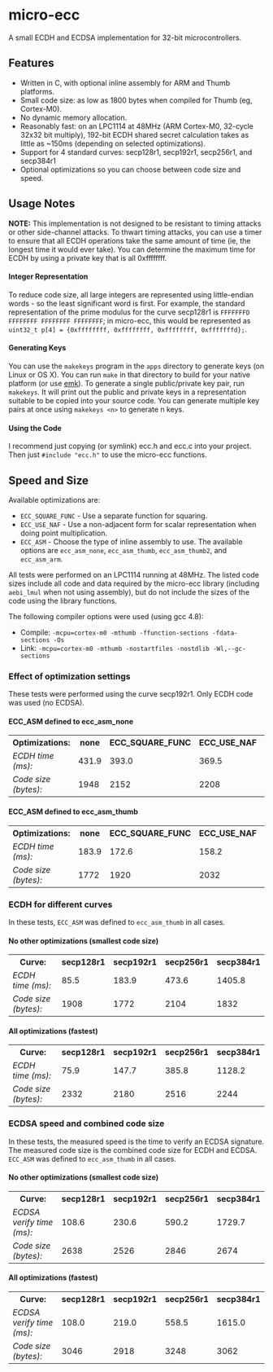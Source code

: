 micro-ecc
==========

A small ECDH and ECDSA implementation for 32-bit microcontrollers.

Features
--------

 * Written in C, with optional inline assembly for ARM and Thumb platforms.
 * Small code size: as low as 1800 bytes when compiled for Thumb (eg, Cortex-M0).
 * No dynamic memory allocation.
 * Reasonably fast: on an LPC1114 at 48MHz (ARM Cortex-M0, 32-cycle 32x32 bit multiply), 192-bit ECDH shared secret calculation takes as little as ~150ms (depending on selected optimizations).
 * Support for 4 standard curves: secp128r1, secp192r1, secp256r1, and secp384r1
 * Optional optimizations so you can choose between code size and speed.

Usage Notes
-----------

**NOTE:** This implementation is not designed to be resistant to timing attacks or other side-channel attacks. To thwart timing attacks, you can use a timer to ensure that all ECDH operations take the same amount of time (ie, the longest time it would ever take). You can determine the maximum time for ECDH by using a private key that is all 0xffffffff.

#### Integer Representation ####

To reduce code size, all large integers are represented using little-endian words - so the least significant word is first. For example, the standard representation of the prime modulus for the curve secp128r1 is `FFFFFFFD FFFFFFFF FFFFFFFF FFFFFFFF`; in micro-ecc, this would be represented as `uint32_t p[4] = {0xffffffff, 0xffffffff, 0xffffffff, 0xfffffffd};`.

#### Generating Keys ####

You can use the `makekeys` program in the `apps` directory to generate keys (on Linux or OS X). You can run `make` in that directory to build for your native platform (or use [emk](http://kmackay.ca/emk)). To generate a single public/private key pair, run `makekeys`. It will print out the public and private keys in a representation suitable to be copied into your source code. You can generate multiple key pairs at once using `makekeys <n>` to generate n keys.

#### Using the Code ####

I recommend just copying (or symlink) ecc.h and ecc.c into your project. Then just `#include "ecc.h"` to use the micro-ecc functions.

Speed and Size
--------------

Available optimizations are:
 * `ECC_SQUARE_FUNC` - Use a separate function for squaring.
 * `ECC_USE_NAF` - Use a non-adjacent form for scalar representation when doing point multiplication.
 * `ECC_ASM` - Choose the type of inline assembly to use. The available options are `ecc_asm_none`, `ecc_asm_thumb`, `ecc_asm_thumb2`, and `ecc_asm_arm`.

All tests were performed on an LPC1114 running at 48MHz. The listed code sizes include all code and data required by the micro-ecc library (including `aebi_lmul` when not using assembly),
but do not include the sizes of the code using the library functions.

The following compiler options were used (using gcc 4.8):
 * Compile: `-mcpu=cortex-m0 -mthumb -ffunction-sections -fdata-sections -Os`
 * Link: `-mcpu=cortex-m0 -mthumb -nostartfiles -nostdlib -Wl,--gc-sections`

### Effect of optimization settings ###

These tests were performed using the curve secp192r1. Only ECDH code was used (no ECDSA).

#### ECC_ASM defined to ecc_asm_none ####

<table>
	<tr>
		<th>Optimizations:</th>
		<th>none</th>
		<th>ECC_SQUARE_FUNC</th>
		<th>ECC_USE_NAF</th>
		<th>both</th>
	</tr>
	<tr>
		<td><em>ECDH time (ms):</em></td>
		<td>431.9</td>
		<td>393.0</td>
		<td>369.5</td>
		<td>337.2</td>
	</tr>
	<tr>
		<td><em>Code size (bytes):</em></td>
		<td>1948</td>
		<td>2152</td>
		<td>2208</td>
		<td>2412</td>
	</tr>
</table>

#### ECC_ASM defined to ecc_asm_thumb ####

<table>
	<tr>
		<th>Optimizations:</th>
		<th>none</th>
		<th>ECC_SQUARE_FUNC</th>
		<th>ECC_USE_NAF</th>
		<th>both</th>
	</tr>
	<tr>
		<td><em>ECDH time (ms):</em></td>
		<td>183.9</td>
		<td>172.6</td>
		<td>158.2</td>
		<td>147.7</td>
	</tr>
	<tr>
		<td><em>Code size (bytes):</em></td>
		<td>1772</td>
		<td>1920</td>
		<td>2032</td>
		<td>2180</td>
	</tr>
</table>

### ECDH for different curves ###

In these tests, `ECC_ASM` was defined to `ecc_asm_thumb` in all cases.

#### No other optimizations (smallest code size) ####

<table>
	<tr>
		<th>Curve:</th>
		<th>secp128r1</th>
		<th>secp192r1</th>
		<th>secp256r1</th>
		<th>secp384r1</th>
	</tr>
	<tr>
		<td><em>ECDH time (ms):</em></td>
		<td>85.5</td>
		<td>183.9</td>
		<td>473.6</td>
		<td>1405.8</td>
	</tr>
	<tr>
		<td><em>Code size (bytes):</em></td>
		<td>1908</td>
		<td>1772</td>
		<td>2104</td>
		<td>1832</td>
	</tr>
</table>

#### All optimizations (fastest) ####

<table>
	<tr>
		<th>Curve:</th>
		<th>secp128r1</th>
		<th>secp192r1</th>
		<th>secp256r1</th>
		<th>secp384r1</th>
	</tr>
	<tr>
		<td><em>ECDH time (ms):</em></td>
		<td>75.9</td>
		<td>147.7</td>
		<td>385.8</td>
		<td>1128.2</td>
	</tr>
	<tr>
		<td><em>Code size (bytes):</em></td>
		<td>2332</td>
		<td>2180</td>
		<td>2516</td>
		<td>2244</td>
	</tr>
</table>

### ECDSA speed and combined code size ###

In these tests, the measured speed is the time to verify an ECDSA signature. The measured code size is the combined code size for ECDH and ECDSA. `ECC_ASM` was defined to `ecc_asm_thumb` in all cases.

#### No other optimizations (smallest code size) ####

<table>
	<tr>
		<th>Curve:</th>
		<th>secp128r1</th>
		<th>secp192r1</th>
		<th>secp256r1</th>
		<th>secp384r1</th>
	</tr>
	<tr>
		<td><em>ECDSA verify time (ms):</em></td>
		<td>108.6</td>
		<td>230.6</td>
		<td>590.2</td>
		<td>1729.7</td>
	</tr>
	<tr>
		<td><em>Code size (bytes):</em></td>
		<td>2638</td>
		<td>2526</td>
		<td>2846</td>
		<td>2674</td>
	</tr>
</table>

#### All optimizations (fastest) ####

<table>
	<tr>
		<th>Curve:</th>
		<th>secp128r1</th>
		<th>secp192r1</th>
		<th>secp256r1</th>
		<th>secp384r1</th>
	</tr>
	<tr>
		<td><em>ECDSA verify time (ms):</em></td>
		<td>108.0</td>
		<td>219.0</td>
		<td>558.5</td>
		<td>1615.0</td>
	</tr>
	<tr>
		<td><em>Code size (bytes):</em></td>
		<td>3046</td>
		<td>2918</td>
		<td>3248</td>
		<td>3062</td>
	</tr>
</table>

